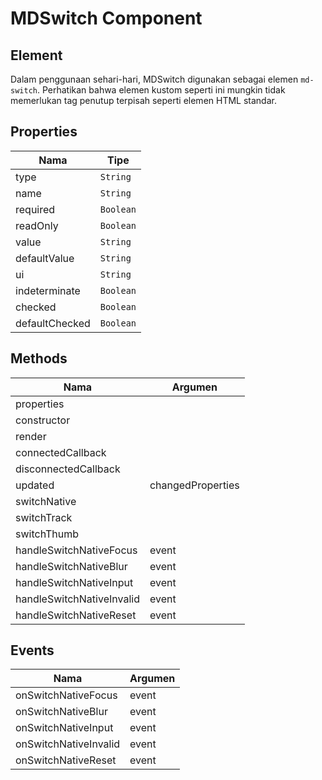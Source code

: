 # MDSwitch Component

## Element

Dalam penggunaan sehari-hari, MDSwitch digunakan sebagai elemen `md-switch`. Perhatikan bahwa elemen kustom seperti ini mungkin tidak memerlukan tag penutup terpisah seperti elemen HTML standar.

## Properties

| Nama | Tipe |
| --- | --- |
| type | `String` |
| name | `String` |
| required | `Boolean` |
| readOnly | `Boolean` |
| value | `String` |
| defaultValue | `String` |
| ui | `String` |
| indeterminate | `Boolean` |
| checked | `Boolean` |
| defaultChecked | `Boolean` |

## Methods

| Nama | Argumen |
| --- | --- |
| properties |  |
| constructor |  |
| render |  |
| connectedCallback |  |
| disconnectedCallback |  |
| updated | changedProperties |
| switchNative |  |
| switchTrack |  |
| switchThumb |  |
| handleSwitchNativeFocus | event |
| handleSwitchNativeBlur | event |
| handleSwitchNativeInput | event |
| handleSwitchNativeInvalid | event |
| handleSwitchNativeReset | event |

## Events

| Nama | Argumen |
| --- | --- |
| onSwitchNativeFocus | event |
| onSwitchNativeBlur | event |
| onSwitchNativeInput | event |
| onSwitchNativeInvalid | event |
| onSwitchNativeReset | event |

